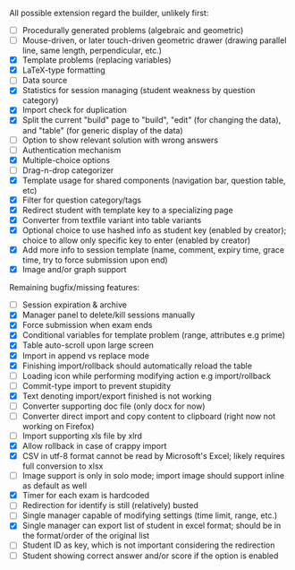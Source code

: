 All possible extension regard the builder, unlikely first:
- [ ] Procedurally generated problems (algebraic and geometric)
- [ ] Mouse-driven, or later touch-driven geometric drawer (drawing parallel line, same length, perpendicular, etc.)
- [x] Template problems (replacing variables)
- [x] LaTeX-type formatting
- [ ] Data source
- [x] Statistics for session managing (student weakness by question category)
- [x] Import check for duplication
- [x] Split the current "build" page to "build", "edit" (for changing the data), and "table" (for generic display of the data)
- [ ] Option to show relevant solution with wrong answers
- [ ] Authentication mechanism
- [x] Multiple-choice options
- [ ] Drag-n-drop categorizer
- [x] Template usage for shared components (navigation bar, question table, etc)
- [x] Filter for question category/tags
- [x] Redirect student with template key to a specializing page 
- [x] Converter from textfile variant into table variants
- [x] Optional choice to use hashed info as student key (enabled by creator); choice to allow only specific key to enter (enabled by creator)
- [x] Add more info to session template (name, comment, expiry time, grace time, try to force submission upon end)
- [x] Image and/or graph support

Remaining bugfix/missing features:
- [ ] Session expiration & archive 
- [x] Manager panel to delete/kill sessions manually
- [x] Force submission when exam ends
- [x] Conditional variables for template problem (range, attributes e.g prime)
- [x] Table auto-scroll upon large screen
- [x] Import in append vs replace mode
- [x] Finishing import/rollback should automatically reload the table 
- [ ] Loading icon while performing modifying action e.g import/rollback 
- [ ] Commit-type import to prevent stupidity
- [x] Text denoting import/export finished is not working
- [ ] Converter supporting doc file (only docx for now)
- [ ] Converter direct import and copy content to clipboard (right now not working on Firefox)
- [ ] Import supporting xls file by xlrd
- [x] Allow rollback in case of crappy import 
- [x] CSV in utf-8 format cannot be read by Microsoft's Excel; likely requires full conversion to xlsx 
- [ ] Image support is only in solo mode; import image should support inline as default as well
- [x] Timer for each exam is hardcoded
- [ ] Redirection for identify is still (relatively) busted
- [ ] Single manager capable of modifying settings (time limit, range, etc.)
- [x] Single manager can export list of student in excel format; should be in the format/order of the original list
- [ ] Student ID as key, which is not important considering the redirection 
- [ ] Student showing correct answer and/or score if the option is enabled 
